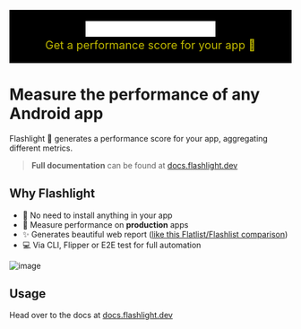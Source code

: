 <p align="center" style="background-color: black; padding: 20px; borderRadius: 10px;">
  <img src="./website/static/img/logo.svg" alt="Flashlight" width="50%" ><br />
  <span style="margin-top: 10px; color: #fff500cc; opacity: 0.95; font-size: 20px">
  Get a performance score for your app 🔦
  </span>
</p>

# Measure the performance of any Android app

Flashlight 🔦 generates a performance score for your app, aggregating different metrics.

> **Full documentation** can be found at [docs.flashlight.dev](https://docs.flashlight.dev)

## Why Flashlight

- 🙅 No need to install anything in your app
- 🚀 Measure performance on **production** apps
- ✨ Generates beautiful web report ([like this Flatlist/Flashlist comparison](https://bamlab.github.io/android-performance-profiler/report/complex-list/s10/report.html))
- 💻 Via CLI, Flipper or E2E test for full automation

<img width="596" alt="image" src="https://user-images.githubusercontent.com/4534323/187192078-402c306e-4d29-465c-bdfa-f278e7f0b927.png">

## Usage

Head over to the docs at [docs.flashlight.dev](https://docs.flashlight.dev)
